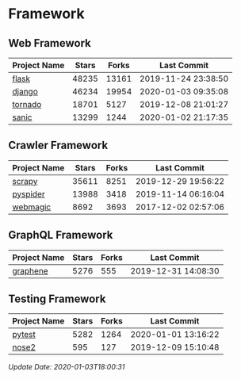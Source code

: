 # Framework

## Web Framework

| Project Name | Stars | Forks | Last Commit |
| ------------ | ----- | ----- | ----------- |
| [flask](https://github.com/pallets/flask) | 48235 | 13161 | 2019-11-24 23:38:50 |
| [django](https://github.com/django/django) | 46234 | 19954 | 2020-01-03 09:35:08 |
| [tornado](https://github.com/tornadoweb/tornado) | 18701 | 5127 | 2019-12-08 21:01:27 |
| [sanic](https://github.com/huge-success/sanic) | 13299 | 1244 | 2020-01-02 21:17:35 |

## Crawler Framework

| Project Name | Stars | Forks | Last Commit |
| ------------ | ----- | ----- | ----------- |
| [scrapy](https://github.com/scrapy/scrapy) | 35611 | 8251 | 2019-12-29 19:56:22 |
| [pyspider](https://github.com/binux/pyspider) | 13988 | 3418 | 2019-11-14 06:16:04 |
| [webmagic](https://github.com/code4craft/webmagic) | 8692 | 3693 | 2017-12-02 02:57:06 |

## GraphQL Framework

| Project Name | Stars | Forks | Last Commit |
| ------------ | ----- | ----- | ----------- |
| [graphene](https://github.com/graphql-python/graphene) | 5276 | 555 | 2019-12-31 14:08:30 |

## Testing Framework

| Project Name | Stars | Forks | Last Commit |
| ------------ | ----- | ----- | ----------- |
| [pytest](https://github.com/pytest-dev/pytest) | 5282 | 1264 | 2020-01-01 13:16:22 |
| [nose2](https://github.com/nose-devs/nose2) | 595 | 127 | 2019-12-09 15:10:48 |

*Update Date: 2020-01-03T18:00:31*